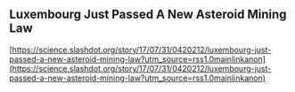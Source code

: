 ## Luxembourg Just Passed A New Asteroid Mining Law
  
  [https://science.slashdot.org/story/17/07/31/0420212/luxembourg-just-passed-a-new-asteroid-mining-law?utm_source=rss1.0mainlinkanon](https://science.slashdot.org/story/17/07/31/0420212/luxembourg-just-passed-a-new-asteroid-mining-law?utm_source=rss1.0mainlinkanon)